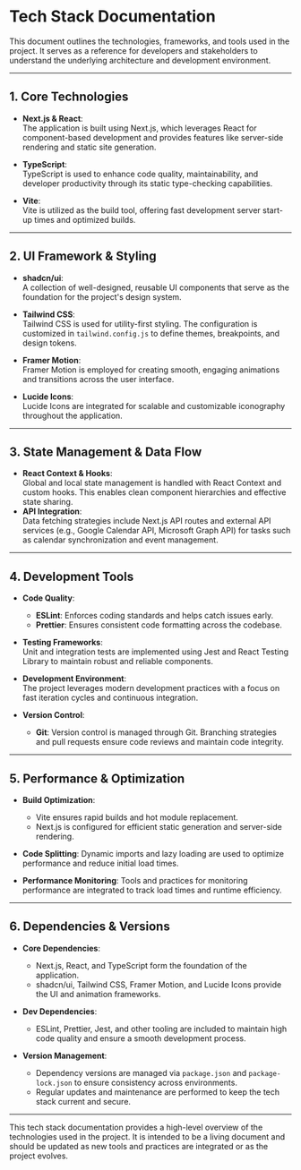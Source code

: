 # Tech Stack Documentation

This document outlines the technologies, frameworks, and tools used in the project. It serves as a reference for developers and stakeholders to understand the underlying architecture and development environment.

---

## 1. Core Technologies

- **Next.js & React**:  
  The application is built using Next.js, which leverages React for component-based development and provides features like server-side rendering and static site generation.
- **TypeScript**:  
  TypeScript is used to enhance code quality, maintainability, and developer productivity through its static type-checking capabilities.

- **Vite**:  
  Vite is utilized as the build tool, offering fast development server start-up times and optimized builds.

---

## 2. UI Framework & Styling

- **shadcn/ui**:  
  A collection of well-designed, reusable UI components that serve as the foundation for the project's design system.
- **Tailwind CSS**:  
  Tailwind CSS is used for utility-first styling. The configuration is customized in `tailwind.config.js` to define themes, breakpoints, and design tokens.

- **Framer Motion**:  
  Framer Motion is employed for creating smooth, engaging animations and transitions across the user interface.

- **Lucide Icons**:  
  Lucide Icons are integrated for scalable and customizable iconography throughout the application.

---

## 3. State Management & Data Flow

- **React Context & Hooks**:  
  Global and local state management is handled with React Context and custom hooks. This enables clean component hierarchies and effective state sharing.
- **API Integration**:  
  Data fetching strategies include Next.js API routes and external API services (e.g., Google Calendar API, Microsoft Graph API) for tasks such as calendar synchronization and event management.

---

## 4. Development Tools

- **Code Quality**:
  - **ESLint**: Enforces coding standards and helps catch issues early.
  - **Prettier**: Ensures consistent code formatting across the codebase.
- **Testing Frameworks**:  
  Unit and integration tests are implemented using Jest and React Testing Library to maintain robust and reliable components.

- **Development Environment**:  
  The project leverages modern development practices with a focus on fast iteration cycles and continuous integration.

- **Version Control**:
  - **Git**: Version control is managed through Git. Branching strategies and pull requests ensure code reviews and maintain code integrity.

---

## 5. Performance & Optimization

- **Build Optimization**:
  - Vite ensures rapid builds and hot module replacement.
  - Next.js is configured for efficient static generation and server-side rendering.
- **Code Splitting**:
  Dynamic imports and lazy loading are used to optimize performance and reduce initial load times.

- **Performance Monitoring**:
  Tools and practices for monitoring performance are integrated to track load times and runtime efficiency.

---

## 6. Dependencies & Versions

- **Core Dependencies**:

  - Next.js, React, and TypeScript form the foundation of the application.
  - shadcn/ui, Tailwind CSS, Framer Motion, and Lucide Icons provide the UI and animation frameworks.

- **Dev Dependencies**:

  - ESLint, Prettier, Jest, and other tooling are included to maintain high code quality and ensure a smooth development process.

- **Version Management**:
  - Dependency versions are managed via `package.json` and `package-lock.json` to ensure consistency across environments.
  - Regular updates and maintenance are performed to keep the tech stack current and secure.

---

This tech stack documentation provides a high-level overview of the technologies used in the project. It is intended to be a living document and should be updated as new tools and practices are integrated or as the project evolves.
